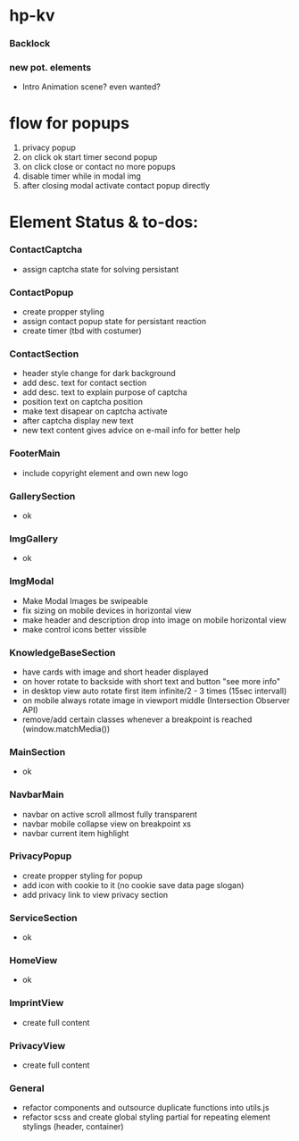 # hp-kv

### Backlock

### new pot. elements

- Intro Animation scene? even wanted?

# flow for popups

1. privacy popup
2. on click ok start timer second popup
3. on click close or contact no more popups
4. disable timer while in modal img
5. after closing modal activate contact popup directly

# Element Status & to-dos:

### ContactCaptcha

- assign captcha state for solving persistant

### ContactPopup

- create propper styling
- assign contact popup state for persistant reaction
- create timer (tbd with costumer)

### ContactSection

- header style change for dark background
- add desc. text for contact section
- add desc. text to explain purpose of captcha
- position text on captcha position
- make text disapear on captcha activate
- after captcha display new text
- new text content gives advice on e-mail info for better help

### FooterMain

- include copyright element and own new logo

### GallerySection

- ok

### ImgGallery

- ok

### ImgModal

- Make Modal Images be swipeable
- fix sizing on mobile devices in horizontal view
- make header and description drop into image on mobile horizontal view
- make control icons better vissible

### KnowledgeBaseSection

- have cards with image and short header displayed
- on hover rotate to backside with short text and button "see more info"
- in desktop view auto rotate first item infinite/2 - 3 times (15sec intervall)
- on mobile always rotate image in viewport middle (Intersection Observer API)
- remove/add certain classes whenever a breakpoint is reached (window.matchMedia())

### MainSection

- ok

### NavbarMain

- navbar on active scroll allmost fully transparent
- navbar mobile collapse view on breakpoint xs
- navbar current item highlight

### PrivacyPopup

- create propper styling for popup
- add icon with cookie to it (no cookie save data page slogan)
- add privacy link to view privacy section

### ServiceSection

- ok

### HomeView

- ok

### ImprintView

- create full content

### PrivacyView

- create full content

### General

- refactor components and outsource duplicate functions into utils.js
- refactor scss and create global styling partial for repeating element stylings (header, container)
